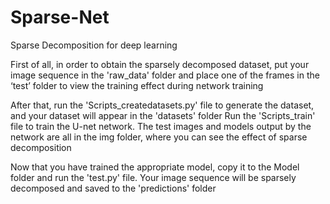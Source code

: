 # Sparse-Net
Sparse Decomposition for deep learning

First of all, in order to obtain the sparsely decomposed dataset, 
put your image sequence in the 'raw_data' folder and place one of the frames in the ‘test’ folder to view the training effect during network training

After that, run the 'Scripts_createdatasets.py' file to generate the dataset, and your dataset will appear in the 'datasets' folder
Run the 'Scripts_train' file to train the U-net network. The test images and models output by the network are all in the img folder, where you can see the effect of sparse decomposition

Now that you have trained the appropriate model, copy it to the Model folder and run the 'test.py' file. Your image sequence will be sparsely decomposed and saved to the 'predictions' folder
